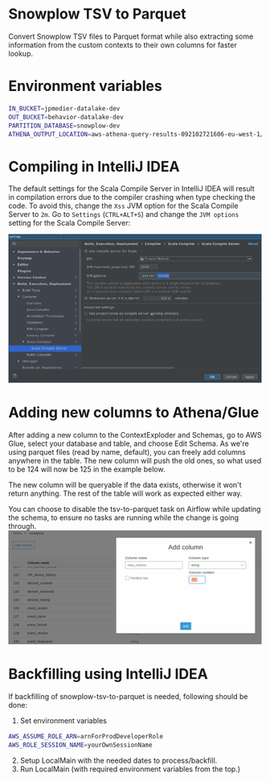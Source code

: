 # Snowplow TSV to Parquet
Convert Snowplow TSV files to Parquet format while also extracting some information from the custom contexts to their own columns for faster lookup.

# Environment variables
```bash
IN_BUCKET=jpmedier-datalake-dev
OUT_BUCKET=behavior-datalake-dev
PARTITION_DATABASE=snowplow-dev
ATHENA_OUTPUT_LOCATION=aws-athena-query-results-092102721606-eu-west-1/snowplow-partitions
```

# Compiling in IntelliJ IDEA
The default settings for the Scala Compile Server in IntelliJ IDEA will result in compilation errors due to the compiler crashing when type checking the code. To avoid this, change the `Xss` JVM option for the Scala Compile Server to `2m`. Go to `Settings` (`CTRL+ALT+S`) and change the `JVM options` setting for the Scala Compile Server:

![Scala Compile Server Settings](readme_intellij_scala_compile_server_settings.png "Scala Compile Server Settings")

# Adding new columns to Athena/Glue
After adding a new column to the ContextExploder and Schemas, go to AWS Glue, select your database and table, and choose Edit Schema.
As we're using parquet files (read by name, default), you can freely add columns anywhere in the table. The new column will push the old ones, so what used to be 124 will now be 125 in the example below.

The new column will be queryable if the data exists, otherwise it won't return anything. The rest of the table will work as expected either way.

You can choose to disable the tsv-to-parquet task on Airflow while updating the schema, to ensure no tasks are running while the change is going through.
![AWS Glue Adding Columns](readme_aws_glue_add_column.png "AWS Glue Adding Columns")

# Backfilling using IntelliJ IDEA
If backfilling of snowplow-tsv-to-parquet is needed, following should be done:

1. Set environment variables
```bash
AWS_ASSUME_ROLE_ARN=arnForProdDeveloperRole
AWS_ROLE_SESSION_NAME=yourOwnSessionName
```
2. Setup LocalMain with the needed dates to process/backfill. 
3. Run LocalMain (with required environment variables from the top.) 